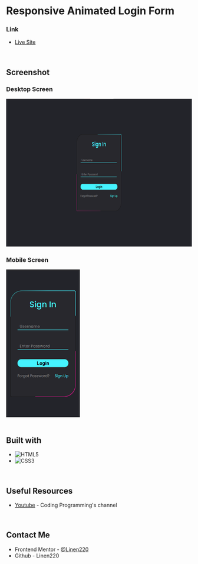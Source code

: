 # Responsive Animated Login Form

### Link

- [Live Site](https://linen220-animated-form-login.netlify.app/)

<br>

## Screenshot

<div align="left">
<h3>Desktop Screen</h3>
<img src="./images/Screenshot1.png" title="draggable image slider" alt="draggable image slider" width="600" height="400"/>
<h3>Mobile Screen</h3>
<img src="./images/Screenshot2.png" title="draggable image slider" alt="draggable image slider" width="200" height="400"/>
</div>

<br>

## Built with

- ![HTML5](https://img.shields.io/badge/html5-%23E34F26.svg?style=for-the-badge&logo=html5&logoColor=white)   
- ![CSS3](https://img.shields.io/badge/css3-%231572B6.svg?style=for-the-badge&logo=css3&logoColor=white)   

<br>

## Useful Resources

- [Youtube](https://www.youtube.com/watch?v=8OgMWKo0T0c&list=LL&index=14) - Coding Programming's channel

<br>

## Contact Me

- Frontend Mentor - [@Linen220](https://www.frontendmentor.io/profile/Linen220)
- Github - Linen220

<br>